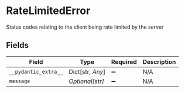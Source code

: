 # RateLimitedError

Status codes relating to the client being rate limited by the server


## Fields

| Field                | Type                 | Required             | Description          |
| -------------------- | -------------------- | -------------------- | -------------------- |
| `__pydantic_extra__` | Dict[str, *Any*]     | :heavy_minus_sign:   | N/A                  |
| `message`            | *Optional[str]*      | :heavy_minus_sign:   | N/A                  |